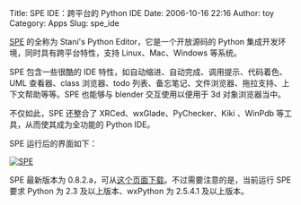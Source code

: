 Title: SPE IDE：跨平台的 Python IDE
Date: 2006-10-16 22:16
Author: toy
Category: Apps
Slug: spe_ide

[SPE](http://www.stani.be/python/spe/) 的全称为 Stani's Python
Editor，它是一个开放源码的 Python 集成开发环境，同时具有跨平台特性，支持
Linux、Mac、Windows 等系统。

SPE 包含一些很酷的 IDE
特性，如自动缩进、自动完成、调用提示、代码着色、UML 查看器、class
浏览器、todo 列表、备忘笔记、文件浏览器、拖拉支持、上下文帮助等等。SPE
也能够与 blender 交互使用以便用于 3d 对象浏览器当中。

不仅如此，SPE 还整合了 XRCed、wxGlade、PyChecker、Kiki 、WinPdb
等工具，从而使其成为全功能的 Python IDE。

SPE 运行后的界面如下：

[![SPE](http://i.linuxtoy.org/i/spe_s.png)](http://i.linuxtoy.org/i/spe.png)

SPE 最新版本为
0.8.2.a，可从[这个页面下载](http://www.stani.be/python/spe/page_download)。不过需要注意的是，当前运行
SPE 要求 Python 为 2.3 及以上版本、wxPython 为 2.5.4.1 及以上版本。
